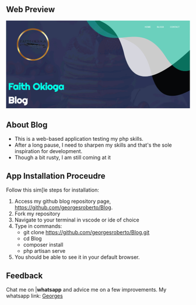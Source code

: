 ## Web Preview 
<p align="center"><a href="#" target="_blank"><img src="./public/Preview.png" width="" alt="Web Prievew" stretch></a></p>

## About Blog

- This is a web-based application testing my php skills.
- After a long pause, I need to sharpen my skills and that's the sole inspiration for development.
- Though a bit rusty, I am still coming at it

## App Installation Proceudre

Follow this sim[le steps for installation:
    <ol>
        <li>Access my github blog repository page, <a href="https://github.com/georgesroberto/Blog">https://github.com/georgesroberto/Blog</a>.</li>
        <li>Fork my repository</li>
        <li>Navigate to your terminal in vscode or ide of choice</li>
        <li>Type in commands:
            <ul>
                <li>git clone https://github.com/georgesroberto/Blog.git</li>
                <li>cd Blog</li>
                <li>composer install</li>
                <li>php artisan serve</li>
            </ul></li>
        <li>You should be able to see it in your default browser.</li>
    </ol>

## Feedback
 Chat me on |<strong>whatsapp</strong> and advice me on a few improvements.
 My whatsapp link: <a href="https://wa.me/+254796807438">Georges</a>
